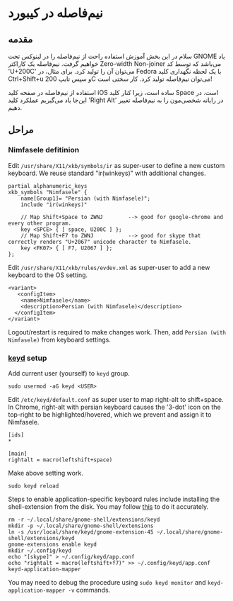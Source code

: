 # نیم‌فاصله در کیبورد
## مقدمه
سلام‌ در این بخش آموزش استفاده راحت از نیم‌فاصله را در لینوکس تحت GNOME یاد خواهیم گرفت. نیم‌فاصله یک کاراکتر Zero-width Non-joiner می‌باشد که توسط کد 'U+200C' می‌توان آن را تولید کرد. برای مثال، در Fedora با یک لحظه نگهداری کلید Ctrl+Shift+u و سپس تایپ 
 200C می‌توان نیم‌فاصله تولید کرد. کار سختی است!

استفاده از نیم‌فاصله در صفحه کلید iOS ساده است، زیرا کنار کلید Space است. در این‌جا یاد می‌گیریم عملکرد کلید 'Right Alt' در رایانه شخصی‌مون را به نیم‌فاصله تغییر دهیم.

## مراحل
### Nimfasele defitinion
Edit `/usr/share/X11/xkb/symbols/ir` as super-user to define a new custom keyboard. We reuse standard "ir(winkeys)" with additional changes.
```
partial alphanumeric_keys
xkb_symbols "Nimfasele" {
    name[Group1]= "Persian (with Nimfasele)";
    include "ir(winkeys)"

    // Map Shift+Space to ZWNJ        --> good for google-chrome and every other program.
    key <SPCE> { [ space, U200C ] };
    // Map Shift+F7 to ZWNJ           --> good for skype that correctly renders "U+2067" unicode character to Nimfasele.
    key <FK07> { [ F7, U2067 ] };
};
```

Edit `/usr/share/X11/xkb/rules/evdev.xml` as super-user to add a new keyboard to the OS setting.
```
<variant>
   <configItem>
    <name>Nimfasele</name>
    <description>Persian (with Nimfasele)</description>
  </configItem>
</variant>
```

Logout/restart is required to make changes work. Then, add `Persian (with Nimfasele)` from keyboard settings.

### [keyd](https://github.com/rvaiya/keyd/) setup

Add current user (yourself) to `keyd` group.
```
sudo usermod -aG keyd <USER>
```

Edit `/etc/keyd/default.conf` as super user to map right-alt to shift+space. In Chrome, right-alt with persian keyboard causes the '3-dot' icon on the top-right to be highlighted/hovered, which we prevent and assign it to Nimfasele.
```
[ids]
*

[main]
rightalt = macro(leftshift+space)
```

Make above setting work.
```
sudo keyd reload
```

Steps to enable application-specific keyboard rules include installing the shell-extension from the disk. You may follow [this](https://github.com/rvaiya/keyd/blob/9c758c0e152426cab3972256282bc7ee7e2f808e/scripts/keyd-application-mapper#L418) to do it accurately.
```
rm -r ~/.local/share/gnome-shell/extensions/keyd
mkdir -p ~/.local/share/gnome-shell/extensions
ln -s /usr/local/share/keyd/gnome-extension-45 ~/.local/share/gnome-shell/extensions/keyd
gnome-extensions enable keyd
mkdir ~/.config/keyd
echo "[skype]" > ~/.config/keyd/app.conf
echo "rightalt = macro(leftshift+f7)" >> ~/.config/keyd/app.conf
keyd-application-mapper
```

You may need to debug the procedure using `sudo keyd monitor` and `keyd-application-mapper -v` commands.
